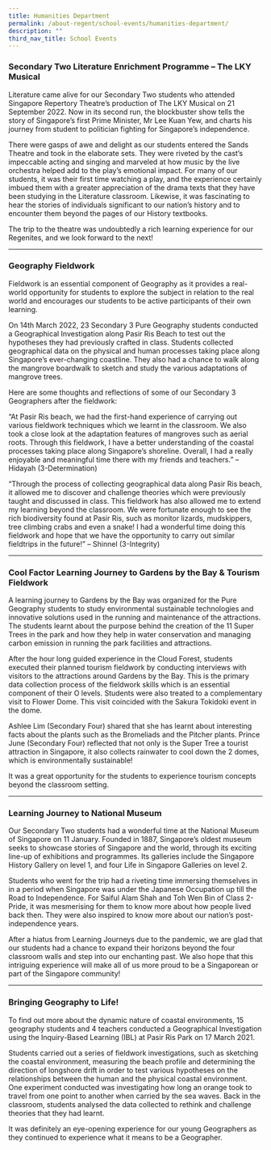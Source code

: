 ```yaml
---
title: Humanities Department
permalink: /about-regent/school-events/humanities-department/
description: ""
third_nav_title: School Events
---
```

### **Secondary Two Literature Enrichment Programme – The LKY Musical**

Literature came alive for our Secondary Two students who attended Singapore Repertory Theatre’s production of The LKY Musical on 21 September 2022. Now in its second run, the blockbuster show tells the story of Singapore’s first Prime Minister, Mr Lee Kuan Yew, and charts his journey from student to politician fighting for Singapore’s independence.

There were gasps of awe and delight as our students entered the Sands Theatre and took in the elaborate sets. They were riveted by the cast’s impeccable acting and singing and marveled at how music by the live orchestra helped add to the play’s emotional impact. For many of our students, it was their first time watching a play, and the experience certainly imbued them with a greater appreciation of the drama texts that they have been studying in the Literature classroom. Likewise, it was fascinating to hear the stories of individuals significant to our nation’s history and to encounter them beyond the pages of our History textbooks.

The trip to the theatre was undoubtedly a rich learning experience for our Regenites, and we look forward to the next!

---

### **Geography Fieldwork**

Fieldwork is an essential component of Geography as it provides a real-world opportunity for students to explore the subject in relation to the real world and encourages our students to be active participants of their own learning.

On 14th March 2022, 23 Secondary 3 Pure Geography students conducted a Geographical Investigation along Pasir Ris Beach to test out the hypotheses they had previously crafted in class. Students collected geographical data on the physical and human processes taking place along Singapore’s ever-changing coastline. They also had a chance to walk along the mangrove boardwalk to sketch and study the various adaptations of mangrove trees.

Here are some thoughts and reflections of some of our Secondary 3 Geographers after the fieldwork:

“At Pasir Ris beach, we had the first-hand experience of carrying out various fieldwork techniques which we learnt in the classroom. We also took a close look at the adaptation features of mangroves such as aerial roots. Through this fieldwork, I have a better understanding of the coastal processes taking place along Singapore’s shoreline. Overall, I had a really enjoyable and meaningful time there with my friends and teachers.” – Hidayah (3-Determination)

“Through the process of collecting geographical data along Pasir Ris beach, it allowed me to discover and challenge theories which were previously taught and discussed in class. This fieldwork has also allowed me to extend my learning beyond the classroom. We were fortunate enough to see the rich biodiversity found at Pasir Ris, such as monitor lizards, mudskippers, tree climbing crabs and even a snake! I had a wonderful time doing this fieldwork and hope that we have the opportunity to carry out similar fieldtrips in the future!” – Shinnel (3-Integrity)

---

### **Cool Factor Learning Journey to Gardens by the Bay & Tourism Fieldwork**

A learning journey to Gardens by the Bay was organized for the Pure Geography students to study environmental sustainable technologies and innovative solutions used in the running and maintenance of the attractions. The students learnt about the purpose behind the creation of the 11 Super Trees in the park and how they help in water conservation and managing carbon emission in running the park facilities and attractions.

After the hour long guided experience in the Cloud Forest, students executed their planned tourism fieldwork by conducting interviews with visitors to the attractions around Gardens by the Bay. This is the primary data collection process of the fieldwork skills which is an essential component of their O levels. Students were also treated to a complementary visit to Flower Dome. This visit coincided with the Sakura Tokidoki event in the dome.

Ashlee Lim (Secondary Four) shared that she has learnt about interesting facts about the plants such as the Bromeliads and the Pitcher plants. Prince June (Secondary Four) reflected that not only is the Super Tree a tourist attraction in Singapore, it also collects rainwater to cool down the 2 domes, which is environmentally sustainable!

It was a great opportunity for the students to experience tourism concepts beyond the classroom setting.

---

### **Learning Journey to National Museum**

Our Secondary Two students had a wonderful time at the National Museum of Singapore on 11 January. Founded in 1887, Singapore’s oldest museum seeks to showcase stories of Singapore and the world, through its exciting line-up of exhibitions and programmes. Its galleries include the Singapore History Gallery on level 1, and four Life in Singapore Galleries on level 2.

Students who went for the trip had a riveting time immersing themselves in in a period when Singapore was under the Japanese Occupation up till the Road to Independence. For Saiful Alam Shah and Toh Wen Bin of Class 2-Pride, it was mesmerising for them to know more about how people lived back then. They were also inspired to know more about our nation’s post-independence years.

After a hiatus from Learning Journeys due to the pandemic, we are glad that our students had a chance to expand their horizons beyond the four classroom walls and step into our enchanting past. We also hope that this intriguing experience will make all of us more proud to be a Singaporean or part of the Singapore community!

---

### **Bringing Geography to Life!**

To find out more about the dynamic nature of coastal environments, 15 geography students and 4 teachers conducted a Geographical Investigation using the Inquiry-Based Learning (IBL) at Pasir Ris Park on 17 March 2021.

Students carried out a series of fieldwork investigations, such as sketching the coastal environment, measuring the beach profile and determining the direction of longshore drift in order to test various hypotheses on the relationships between the human and the physical coastal environment. One experiment conducted was investigating how long an orange took to travel from one point to another when carried by the sea waves. Back in the classroom, students analysed the data collected to rethink and challenge theories that they had learnt.

It was definitely an eye-opening experience for our young Geographers as they continued to experience what it means to be a Geographer.

